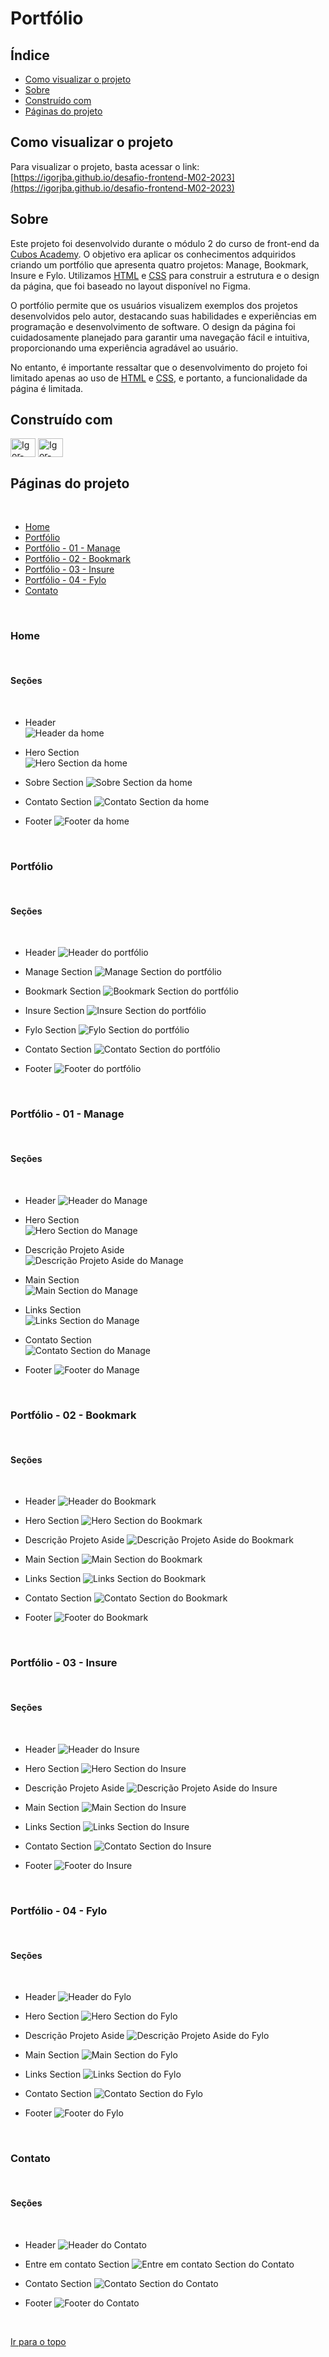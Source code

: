 
# Portfólio

## Índice

- [Como visualizar o projeto](#como-visualizar-o-projeto)<!-- omit from toc -->
- [Sobre](#sobre)
- [Construído com](#construído-com)
- [Páginas do projeto](#páginas-do-projeto)

## Como visualizar o projeto

Para visualizar o projeto, basta acessar o link: [https://igorjba.github.io/desafio-frontend-M02-2023](https://igorjba.github.io/desafio-frontend-M02-2023)

## Sobre 

Este projeto foi desenvolvido durante o módulo 2 do curso de front-end da [Cubos Academy](https://cubos.academy/cursos/desenvolvimento-de-software). O objetivo era aplicar os conhecimentos adquiridos criando um portfólio que apresenta quatro projetos: Manage, Bookmark, Insure e Fylo. Utilizamos [HTML](https://developer.mozilla.org/pt-BR/docs/Web/HTML) e [CSS](https://developer.mozilla.org/pt-BR/docs/Web/CSS) para construir a estrutura e o design da página, que foi baseado no layout disponível no Figma.

O portfólio permite que os usuários visualizem exemplos dos projetos desenvolvidos pelo autor, destacando suas habilidades e experiências em programação e desenvolvimento de software. O design da página foi cuidadosamente planejado para garantir uma navegação fácil e intuitiva, proporcionando uma experiência agradável ao usuário.

No entanto, é importante ressaltar que o desenvolvimento do projeto foi limitado apenas ao uso de [HTML](https://developer.mozilla.org/pt-BR/docs/Web/HTML) e [CSS](https://developer.mozilla.org/pt-BR/docs/Web/CSS), e portanto, a funcionalidade da página é limitada.


## Construído com

<a href="https://developer.mozilla.org/pt-BR/docs/Web/HTML" target="_blank"><img align="center" title="HTML" alt="Igor-HTML" height="30" width="40" src="https://cdn.jsdelivr.net/gh/devicons/devicon/icons/html5/html5-plain-wordmark.svg"></a>
<a href="https://developer.mozilla.org/pt-BR/docs/Web/CSS" target="_blank"><img align="center" title="CSS" alt="Igor-CSS" height="30" width="40" src="https://cdn.jsdelivr.net/gh/devicons/devicon/icons/css3/css3-plain-wordmark.svg"></a>
<br/>

## Páginas do projeto
<br/>


- [Home](#home) <!-- omit from toc -->
- [Portfólio](#portfólio)
- [Portfólio - 01 - Manage](#portfólio---01---manage)
- [Portfólio - 02 - Bookmark](#portfólio---02---bookmark)
- [Portfólio - 03 - Insure](#portfólio---03---insure)
- [Portfólio - 04 - Fylo](#portfólio---04---fylo)
- [Contato](#contato)

<br/>

### Home
<br/>

#### Seções
<br/>


- Header  
![](https://i.imgur.com/Vwj9U0y.png "Header da home")

- Hero Section  
![](https://i.imgur.com/tjYO6R6.png "Hero Section da home")

- Sobre Section ![](https://i.imgur.com/KHPaEWW.png "Sobre Section da home")

- Contato Section ![](https://i.imgur.com/e88URFi.png "Contato Section da home")

- Footer ![](https://i.imgur.com/P06m37L.png "Footer da home")
<br/>

### Portfólio
<br/>

#### Seções
<br/>

- Header ![](https://i.imgur.com/1pDIzMz.png "Header do portfólio")

- Manage Section ![](https://i.imgur.com/jHweGIb.png "Manage Section do portfólio")

- Bookmark Section ![](https://i.imgur.com/uTpctrq.png "Bookmark Section do portfólio")

- Insure Section ![](https://i.imgur.com/BsAWB7m.png "Insure Section do portfólio")

- Fylo Section ![](https://i.imgur.com/W9s2afk.png "Fylo Section do portfólio")

- Contato Section ![](https://i.imgur.com/e88URFi.png "Contato Section do portfólio")

- Footer ![](https://i.imgur.com/P06m37L.png "Footer do portfólio")
<br/>

### Portfólio - 01 - Manage
<br/>

#### Seções

<br/>

- Header ![](https://i.imgur.com/1pDIzMz.png "Header do Manage")

- Hero Section  
![](https://i.imgur.com/JYY2lNG.png "Hero Section do Manage")

- Descrição Projeto Aside  
![](https://i.imgur.com/uEgRim6.png "Descrição Projeto Aside do Manage")

- Main Section  
![](https://i.imgur.com/O1JyZtK.png "Main Section do Manage")

- Links Section  
![](https://i.imgur.com/zGJMDOE.png "Links Section do Manage")

- Contato Section   
![](https://i.imgur.com/e88URFi.png "Contato Section do Manage")

- Footer ![](https://i.imgur.com/P06m37L.png "Footer do Manage")
<br/>

### Portfólio - 02 - Bookmark
<br/>

#### Seções

<br/>

- Header ![](https://i.imgur.com/1pDIzMz.png "Header do Bookmark")

- Hero Section ![](https://i.imgur.com/ag3Madi.png "Hero Section do Bookmark")

- Descrição Projeto Aside
  ![](https://i.imgur.com/JDvgptu.png "Descrição Projeto Aside do Bookmark")

- Main Section
  ![](https://i.imgur.com/T41K6z3.png "Main Section do Bookmark")

- Links Section ![](https://i.imgur.com/UpCLzFL.png "Links Section do Bookmark")

- Contato Section ![](https://i.imgur.com/e88URFi.png "Contato Section do Bookmark")

- Footer ![](https://i.imgur.com/P06m37L.png "Footer do Bookmark")
<br/>

### Portfólio - 03 - Insure
<br/>

#### Seções

<br/>

- Header ![](https://i.imgur.com/1pDIzMz.png "Header do Insure")

- Hero Section ![](https://i.imgur.com/yJMQ0iJ.png "Hero Section do Insure")

- Descrição Projeto Aside
  ![](https://i.imgur.com/zofNYva.png "Descrição Projeto Aside do Insure")

- Main Section
  ![](https://i.imgur.com/BMMJXlz.png "Main Section do Insure")

- Links Section ![](https://i.imgur.com/9fYN4lI.png "Links Section do Insure")

- Contato Section ![](https://i.imgur.com/e88URFi.png "Contato Section do Insure")

- Footer ![](https://i.imgur.com/P06m37L.png "Footer do Insure")
<br/>

### Portfólio - 04 - Fylo
<br/>

#### Seções
<br/>

- Header ![](https://i.imgur.com/1pDIzMz.png "Header do Fylo")

- Hero Section ![](https://i.imgur.com/7IcYjiF.png "Hero Section do Fylo")

- Descrição Projeto Aside
  ![](https://i.imgur.com/fKuRKYX.png "Descrição Projeto Aside do Fylo")

- Main Section
  ![](https://i.imgur.com/MQC6y17.png "Main Section do Fylo")

- Links Section ![](https://i.imgur.com/3WGHl8V.png "Links Section do Fylo")

- Contato Section ![](https://i.imgur.com/e88URFi.png "Contato Section do Fylo")

- Footer ![](https://i.imgur.com/P06m37L.png "Footer do Fylo")
<br/>

### Contato
<br/>

#### Seções
<br/>

- Header ![](https://i.imgur.com/ubDorki.png "Header do Contato")

- Entre em contato Section ![](https://i.imgur.com/4GLs5Iw.png "Entre em contato Section do Contato")

- Contato Section ![](https://i.imgur.com/VvO2m7w.png "Contato Section do Contato")

- Footer ![](https://i.imgur.com/P06m37L.png "Footer do Contato")
<br/>

[Ir para o topo](#Portfólio)

[def]: #home